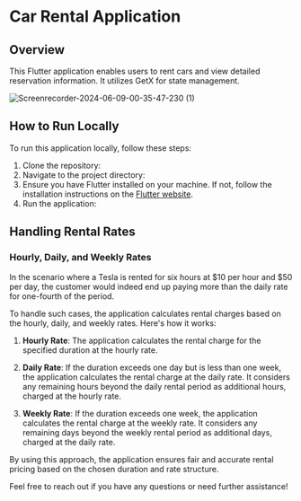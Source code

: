 # Car Rental Application

## Overview
This Flutter application enables users to rent cars and view detailed reservation information. It utilizes GetX for state management.

![Screenrecorder-2024-06-09-00-35-47-230 (1)](https://github.com/Noctambulist-007/car_rental/assets/137734510/3e00486e-00ea-4b55-b87f-b5aae68ecd54)

## How to Run Locally
To run this application locally, follow these steps:

1. Clone the repository:
2. Navigate to the project directory:
3. Ensure you have Flutter installed on your machine. If not, follow the installation instructions on the [Flutter website](https://flutter.dev/docs/get-started/install).
4. Run the application:
   
## Handling Rental Rates
### Hourly, Daily, and Weekly Rates
In the scenario where a Tesla is rented for six hours at $10 per hour and $50 per day, the customer would indeed end up paying more than the daily rate for one-fourth of the period.

To handle such cases, the application calculates rental charges based on the hourly, daily, and weekly rates. Here's how it works:

1. **Hourly Rate**: The application calculates the rental charge for the specified duration at the hourly rate.

2. **Daily Rate**: If the duration exceeds one day but is less than one week, the application calculates the rental charge at the daily rate. It considers any remaining hours beyond the daily rental period as additional hours, charged at the hourly rate.

3. **Weekly Rate**: If the duration exceeds one week, the application calculates the rental charge at the weekly rate. It considers any remaining days beyond the weekly rental period as additional days, charged at the daily rate.

By using this approach, the application ensures fair and accurate rental pricing based on the chosen duration and rate structure.

Feel free to reach out if you have any questions or need further assistance!
